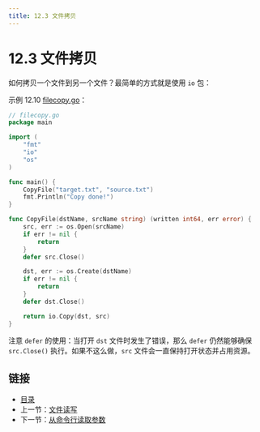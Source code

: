 ```yaml
---
title: 12.3 文件拷贝
---
```


# 12.3 文件拷贝

如何拷贝一个文件到另一个文件？最简单的方式就是使用 `io` 包：

示例 12.10 [filecopy.go](examples/chapter_12/filecopy.go)：

```go
// filecopy.go
package main

import (
	"fmt"
	"io"
	"os"
)

func main() {
	CopyFile("target.txt", "source.txt")
	fmt.Println("Copy done!")
}

func CopyFile(dstName, srcName string) (written int64, err error) {
	src, err := os.Open(srcName)
	if err != nil {
		return
	}
	defer src.Close()

	dst, err := os.Create(dstName)
	if err != nil {
		return
	}
	defer dst.Close()

	return io.Copy(dst, src)
}
```

注意 `defer` 的使用：当打开 `dst` 文件时发生了错误，那么 `defer` 仍然能够确保 `src.Close()` 执行。如果不这么做，`src` 文件会一直保持打开状态并占用资源。

## 链接

- [目录](directory.md)
- 上一节：[文件读写](12.2.md)
- 下一节：[从命令行读取参数](12.4.md)
